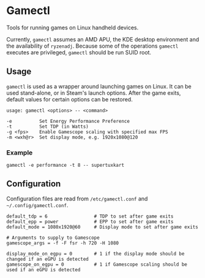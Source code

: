 # Gamectl
Tools for running games on Linux handheld devices.

Currently, `gamectl` assumes an AMD APU, the KDE desktop environment and the availability of `ryzenadj`.
Because some of the operations `gamectl` executes are privileged, `gamectl` should be run SUID root.

## Usage
`gamectl` is used as a wrapper around launching games on Linux.
It can be used stand-alone, or in Steam's launch options.
After the game exits, default values for certain options can be restored.

```
usage: gamectl <options> -- <command>

-e          Set Energy Performance Preference
-t          Set TDP (in Watts)
-g <fps>    Enable Gamescope scaling with specified max FPS
-m <wxh@r>  Set display mode, e.g. 1920x1080@120
```

### Example
`gamectl -e performance -t 8 -- supertuxkart`

## Configuration
Configuration files are read from `/etc/gamectl.conf` and `~/.config/gamectl.conf`.

```
default_tdp = 6                 # TDP to set after game exits
default_epp = power             # EPP to set after game exits
default_mode = 1080x1920@60     # Display mode to set after game exits

# Arguments to supply to Gamescope
gamescope_args = -f -F fsr -h 720 -H 1080 

display_mode_on_egpu = 0        # 1 if the display mode should be changed if an eGPU is detected
gamescope_on_egpu = 0           # 1 if Gamescope scaling should be used if an eGPU is detected
```